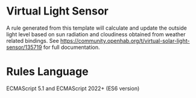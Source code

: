 # Virtual Light Sensor
A rule generated from this template will calculate and update the outside light level based on sun radiation and cloudiness obtained from weather related bindings.
See https://community.openhab.org/t/virtual-solar-light-sensor/135719 for full documentation.

# Rules Language
ECMAScript 5.1 and ECMAScript 2022+ (ES6 version)
